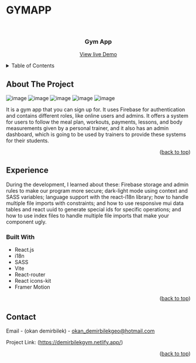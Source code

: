 # GYMAPP
<!-- Improved compatibility of back to top link: See: https://github.com/othneildrew/Best-README-Template/pull/73 -->
<a name="readme-top"></a>

<!-- PROJECT LOGO -->
<br />
<div align="center">
  <h3 align="center">Gym App</h3>

  <p align="center">
    <a href="https://demirbilekgym.netlify.app/">View live Demo</a>
  </p>
</div>



<!-- TABLE OF CONTENTS -->
<details>
  <summary>Table of Contents</summary>
  <ol>
    <li>
      <a href="#about-the-project">About The Project</a>
      <ul>
        <li><a href="#built-with">Built With</a></li>
      </ul>
    </li>
    <li>
      <a href="#Experience">Experience</a>
    </li>
    <li><a href="#contact">Contact</a></li>
  </ol>
</details>



<!-- ABOUT THE PROJECT -->
## About The Project
![image](https://github.com/okademirbilek/GYMAPP/assets/48480726/df3e3847-a617-47c4-97a4-a3edf98f4a36)
![image](https://github.com/okademirbilek/GYMAPP/assets/48480726/2942222d-5d27-4696-aa2b-a7702635f033)
![image](https://github.com/okademirbilek/GYMAPP/assets/48480726/386cf0ad-3ddd-46ee-af66-a048a9f7ccc6) ![image](https://github.com/okademirbilek/GYMAPP/assets/48480726/8e46fc54-3dbb-491d-b3fd-6ca6e349f85f) ![image](https://github.com/okademirbilek/GYMAPP/assets/48480726/a2b10f22-5cba-4d87-ad2a-d5fef68b287a)





It is a gym app that you can sign up for. It uses Firebase for authentication and contains different roles, like online users and admins. It offers a system for users to follow the meal plan, workouts, payments, lessons, and body measurements given by a personal trainer, and it also has an admin dashboard, which is going to be used by trainers to provide these systems for their students.
<p align="right">(<a href="#readme-top">back to top</a>)</p>

<!-- Experience -->
## Experience
During the development, I learned about these: Firebase storage and admin rules to make our program more secure; dark-light mode using context and SASS variables; language support with the react-i18n library; how to handle multiple file imports with constraints; and how to use responsive mui data tables and react uuid to generate special ids for specific operations; and how to use index files to handle multiple file imports that make your component ugly.


### Built With
* React.js
* i18n
* SASS
* Vite
* React-router
* React icons-kit
* Framer Motion
  
<p align="right">(<a href="#readme-top">back to top</a>)</p>


## Contact

Email - (okan demirbilek) - okan_demirbilekgeo@hotmail.com

Project Link: (https://demirbilekgym.netlify.app/)

<p align="right">(<a href="#readme-top">back to top</a>)</p>



